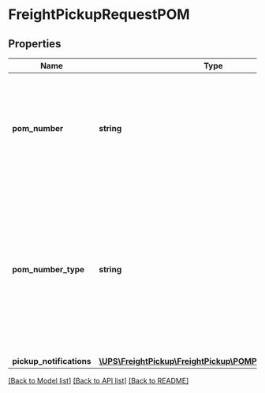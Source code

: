 # FreightPickupRequestPOM

## Properties
Name | Type | Description | Notes
------------ | ------------- | ------------- | -------------
**pom_number** | **string** | Identifies the kind of number used to identify the Pickup Notifications for LTL shipment. Must provide a POMNumber if the POMNumberType field is populated. | [optional] 
**pom_number_type** | **string** | Identifies the type used to identify the Pickup Notifications for LTL shipments.  Must provide if POMNumber is populated. For valid values, see POMNumberType Values in the Appendix.  The values must match a type defined, case sensitive. | [optional] 
**pickup_notifications** | [**\UPS\FreightPickup\FreightPickup\POMPickupNotifications**](POMPickupNotifications.md) |  | [optional] 

[[Back to Model list]](../../README.md#documentation-for-models) [[Back to API list]](../../README.md#documentation-for-api-endpoints) [[Back to README]](../../README.md)


